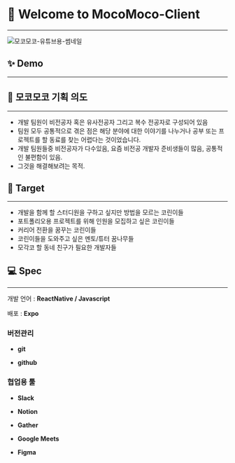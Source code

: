 # 🎊 Welcome to MocoMoco-Client
---
![모코모코-유튜브용-썸네일](https://user-images.githubusercontent.com/43000137/119843714-c5127500-bf42-11eb-8e8e-9a674b48b777.png)


## ✨ Demo
---


## 🌱 모코모코 기획 의도
---
- 개발 팀원이 비전공자 혹은 유사전공자 그리고 복수 전공자로 구성되어 있음
- 팀원 모두 공통적으로 겪은 점은 해당 분야에 대한 이야기를 나누거나 공부 또는 프로젝트를 할 동료를 찾는 어렵다는 것이었습니다.
- 개발 팀원들중 비전공자가 다수있음, 요즘 비전공 개발자 준비생들이 많음, 공통적인 불편함이 있음. 
- 그것을 해결해보려는 목적.

## 🔫 Target
---
- 개발을 함께 할 스터디원을 구하고 싶지만 방법을 모르는 코린이들
- 포트폴리오용 프로젝트를 위해 인원을 모집하고 싶은 코린이들
- 커리어 전환을 꿈꾸는 코린이들
- 코린이들을 도와주고 싶은 멘토/튜터 꿈나무들
- 모각코 할 동네 친구가 필요한 개발자들

## 💻 Spec
---

개발 언어 : **ReactNative / Javascript**

배포 : **Expo**

### 버전관리

- **git**

- **github**

### 협업용 툴

- **Slack**

- **Notion**

- **Gather**

- **Google Meets**

- **Figma**
